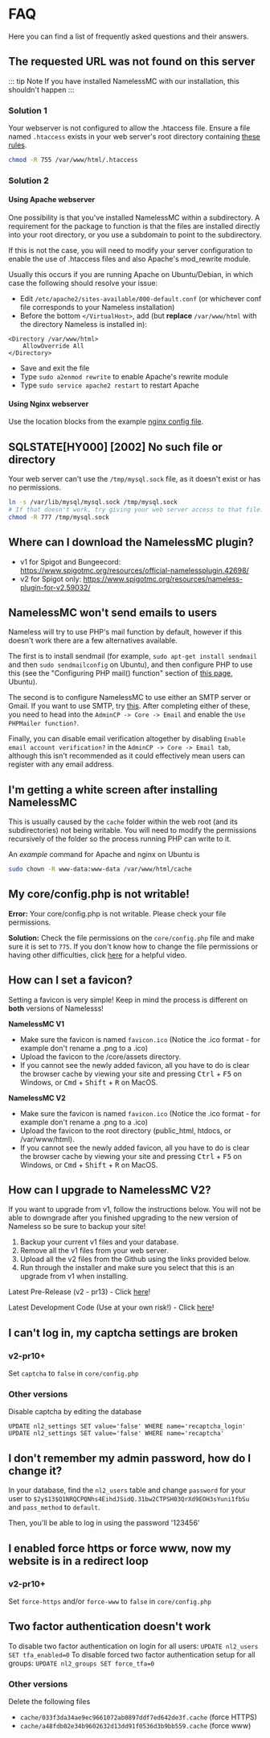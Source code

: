 # FAQ

Here you can find a list of frequently asked questions and their answers.

## The requested URL was not found on this server

::: tip Note
If you have installed NamelessMC with our installation, this shouldn't happen
:::

### Solution 1
Your webserver is not configured to allow the .htaccess file. Ensure a file named `.htaccess` exists in your web server's root directory containing [these rules](https://raw.githubusercontent.com/NamelessMC/Nameless/v2/.htaccess).


```bash
chmod -R 755 /var/www/html/.htaccess
```

### Solution 2

#### Using Apache webserver

One possibility is that you've installed NamelessMC within a subdirectory. A requirement for the package to function is that the files are installed directly into your root directory, or you use a subdomain to point to the subdirectory.

If this is not the case, you will need to modify your server configuration to enable the use of .htaccess files and also Apache's mod_rewrite module.

Usually this occurs if you are running Apache on Ubuntu/Debian, in which case the following should resolve your issue:
- Edit `/etc/apache2/sites-available/000-default.conf` (or whichever conf file corresponds to your Nameless installation)
- Before the bottom `</VirtualHost>`, add (but **replace** `/var/www/html` with the directory Nameless is installed in):
```
<Directory /var/www/html>
    AllowOverride All
</Directory>
```
- Save and exit the file
- Type `sudo a2enmod rewrite` to enable Apache's rewrite module
- Type `sudo service apache2 restart` to restart Apache

#### Using Nginx webserver

Use the location blocks from the example [nginx config file](https://github.com/NamelessMC/Nameless/blob/v2/nginx.example).

## SQLSTATE[HY000] [2002] No such file or directory
Your web server can't use the `/tmp/mysql.sock` file, as it doesn't exist or has no permissions.

```bash
ln -s /var/lib/mysql/mysql.sock /tmp/mysql.sock
# If that doesn't work, try giving your web server access to that file.
chmod -R 777 /tmp/mysql.sock
```

## Where can I download the NamelessMC plugin?

* v1 for Spigot and Bungeecord: https://www.spigotmc.org/resources/official-namelessplugin.42698/
* v2 for Spigot only: https://www.spigotmc.org/resources/nameless-plugin-for-v2.59032/

## NamelessMC won't send emails to users

Nameless will try to use PHP's mail function by default, however if this doesn't work there are a few alternatives available.

The first is to install sendmail (for example, `sudo apt-get install sendmail` and then `sudo sendmailconfig` on Ubuntu), and then configure PHP to use this (see the "Configuring PHP mail() function" section of [this page](http://developernote.com/2012/07/how-i-configured-sendmail-for-php-on-ubuntu-server-12-04/), Ubuntu). 

The second is to configure NamelessMC to use either an SMTP server or Gmail. If you want to use SMTP, try [this](/setup/smtp.html). After completing either of these, you need to head into the `AdminCP -> Core -> Email` and enable the `Use PHPMailer function?`.

Finally, you can disable email verification altogether by disabling `Enable email account verification?` in the `AdminCP -> Core -> Email tab`, although this isn't recommended as it could effectively mean users can register with any email address.

## I'm getting a white screen after installing NamelessMC

This is usually caused by the `cache` folder within the web root (and its subdirectories) not being writable. You will need to modify the permissions recursively of the folder so the process running PHP can write to it.

An _example_ command for Apache and nginx on Ubuntu is

```sh
sudo chown -R www-data:www-data /var/www/html/cache
```

## My core/config.php is not writable!

**Error:** Your core/config.php is not writable. Please check your file permissions.

**Solution:** Check the file permissions on the ``core/config.php`` file and make sure it is set to ``775``. If you don't know how to change the file permissions or having other difficulties, click [here](https://www.youtube.com/watch?v=Rqr98H1-o94) for a helpful video.

## How can I set a favicon?

Setting a favicon is very simple! Keep in mind the process is different on **both** versions of Namelesss!

**NamelessMC V1**
- Make sure the favicon is named `favicon.ico` (Notice the .ico format - for example don't rename a .png to a .ico)
- Upload the favicon to the /core/assets directory.
- If you cannot see the newly added favicon, all you have to do is clear the browser cache by viewing your site and pressing <kbd>Ctrl</kbd> + <kbd>F5</kbd> on Windows, or <kbd>Cmd</kbd> + <kbd>Shift</kbd> + <kbd>R</kbd> on MacOS.

**NamelessMC V2**
- Make sure the favicon is named `favicon.ico` (Notice the .ico format - for example don't rename a .png to a .ico)
- Upload the favicon to the root directory (public_html, htdocs, or /var/www/html).
- If you cannot see the newly added favicon, all you have to do is clear the browser cache by viewing your site and pressing <kbd>Ctrl</kbd> + <kbd>F5</kbd> on Windows, or <kbd>Cmd</kbd> + <kbd>Shift</kbd> + <kbd>R</kbd> on MacOS.

## How can I upgrade to NamelessMC V2?

If you want to upgrade from v1, follow the instructions below. You will not be able to downgrade after you finished upgrading to the new version of Nameless so be sure to backup your site!

1. Backup your current v1 files and your database.
2. Remove all the v1 files from your web server.
3. Upload all the v2 files from the Github using the links provided below.
4. Run through the installer and make sure you select that this is an upgrade from v1 when installing.

Latest Pre-Release (v2 - pr13) - Click [here](https://github.com/NamelessMC/Nameless/releases/tag/v2.0.0-pr13)!

Latest Development Code (Use at your own risk!) - Click [here](https://github.com/NamelessMC/Nameless/archive/v2.zip)!

## I can't log in, my captcha settings are broken
### v2-pr10+
Set `captcha` to `false` in `core/config.php`

### Other versions
Disable captcha by editing the database
```
UPDATE nl2_settings SET value='false' WHERE name='recaptcha_login'
UPDATE nl2_settings SET value='false' WHERE name='recaptcha'
```

## I don't remember my admin password, how do I change it?

In your database, find the `nl2_users` table and change `password` for your user to `$2y$13$Q1NRQCPQNhs4EihdJSidQ.31bw2CTPSH03QrXd9EOH3sYuni1fbSu` and `pass_method` to `default`.

Then, you'll be able to log in using the password '123456'

## I enabled force https or force www, now my website is in a redirect loop
### v2-pr10+
Set `force-https` and/or `force-www` to `false` in `core/config.php`

## Two factor authentication doesn't work
To disable two factor authentication on login for all users: `UPDATE nl2_users SET tfa_enabled=0`
To disable forced two factor authentication setup for all groups: `UPDATE nl2_groups SET force_tfa=0`

### Other versions
Delete the following files
* `cache/033f3da34ae9ec9661072ab0897ddf7ed642de3f.cache` (force HTTPS)
* `cache/a48fdb02e34b9602632d13dd91f0536d3b9bb559.cache` (force www)

